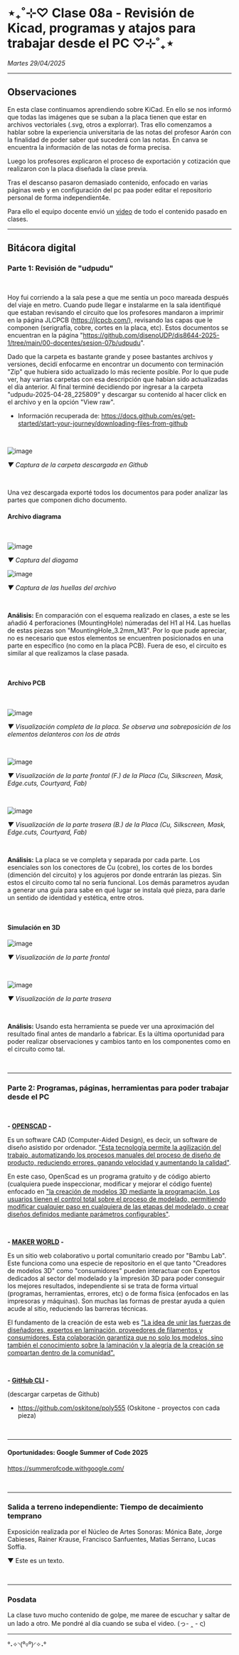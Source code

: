 # ⋆₊˚⊹♡ Clase  08a - Revisión de Kicad, programas y atajos para trabajar desde el PC ♡⊹˚₊⋆

_Martes 29/04/2025_

***

## Observaciones

<!---Recordar para programar "md" (markdown): 
- https://github.com/adam-p/markdown-here/wiki/Markdown-Cheatsheet 
- https://www.markdownguide.org/basic-syntax/--->

En esta clase continuamos aprendiendo sobre KiCad. En ello se nos informó que todas las imágenes que se suban a la placa tienen que estar en archivos vectoriales (.svg, otros a explorrar). Tras ello comenzamos a hablar sobre la experiencia universitaria de las notas del profesor Aarón con la finalidad de poder saber qué sucederá con las notas. En canva se encuentra la información de las notas de forma precisa.

Luego los profesores explicaron el proceso de exportación y cotización que realizaron con la placa diseñada la clase previa.

Tras el descanso pasaron demasiado contenido, enfocado en varias páginas web y en configuración del pc paa poder editar el repositorio personal de forma independient4e.

Para ello el equipo docente envió un [video](https://www.dropbox.com/scl/fi/xj27wjdz7tz0oq73vrzxw/Screen-Recording-2025-04-29-at-11.08.09-AM.mov?rlkey=4mxo81el3c2mo4se78l4b4hmo&e=1&st=wfg30d6o&dl=0) de todo el contenido pasado en clases.

***

## Bitácora digital

### Parte 1: Revisión de "udpudu"

<br>

Hoy fui corriendo a la sala pese a que me sentía un poco mareada después del viaje en metro. Cuando pude llegar e instalarme en la sala identifiqué que estaban revisando el circuito que los profesores mandaron a imprimir en la página JLCPCB (<https://jlcpcb.com/>), revisando las capas que le componen (serigrafía, cobre, cortes en la placa, etc).
Estos documentos se encuentran en la página "<https://github.com/disenoUDP/dis8644-2025-1/tree/main/00-docentes/sesion-07b/udpudu>".

Dado que la carpeta es bastante grande y posee bastantes archivos y versiones, decidí enfocarme en encontrar un documento con terminación "Zip" que hubiera sido actualizado lo más reciente posible. Por lo que pude ver, hay varrias carpetas con esa descripción que habían sido actualizadas el día anterior. Al final terminé decidiendo por ingresar a la carpeta "udpudu-2025-04-28_225809" y descargar su contenido al hacer click en el archivo y en la opción "View raw".

- Información recuperada de: <https://docs.github.com/es/get-started/start-your-journey/downloading-files-from-github>

<br>

![image](https://github.com/user-attachments/assets/69c1114a-6e3c-4e99-b109-9ae45c9e1d07)

_▼ Captura de la carpeta descargada en Github_

<br>

Una vez descargada exporté todos los documentos para poder analizar las partes que componen dicho documento.

#### Archivo diagrama

<br>

![image](https://github.com/user-attachments/assets/1d75f11d-24b3-47ab-bf4b-419806a514bf)

_▼ Captura del diagama_

![image](https://github.com/user-attachments/assets/89d3fa22-9fe0-4084-8983-71362949c108)

_▼ Captura de las huellas del archivo_

<br>

**Análisis:** En comparación con el esquema realizado en clases, a este se les añadió 4 perforaciones (MountingHole) númeradas del H1 al H4. Las huellas de estas piezas son "MountingHole_3.2mm_M3". Por lo que pude apreciar, no es necesario que estos elementos se encuentren posicionados en una parte en específico (no como en la placa PCB). Fuera de eso, el circuito es similar al que realizamos la clase pasada.

<br>

#### Archivo PCB

<br>

![image](https://github.com/user-attachments/assets/1eeafae9-e1a3-48ab-a9e8-1bb8bc84d94d)

_▼ Visualización completa de la placa. Se observa una sobreposición de los elementos delanteros con los de atrás_

<br>

![image](https://github.com/user-attachments/assets/d0e02dd7-7054-48a4-9e6f-41f502c87625)

_▼ Visualización de la parte frontal (F.) de la Placa (Cu, Silkscreen, Mask, Edge.cuts, Courtyard, Fab)_

<br>

![image](https://github.com/user-attachments/assets/ccf3fa42-4a23-4081-9ff4-391ff9d46601)

_▼ Visualización de la parte trasera (B.) de la Placa (Cu, Silkscreen, Mask, Edge.cuts, Courtyard, Fab)_

<br>

**Análisis:** La placa se ve completa y separada por cada parte. Los esenciales son los conectores de Cu (cobre), los cortes de los bordes (dimención del circuito) y los agujeros por donde entrarán las piezas. Sin estos el circuito como tal no sería funcional. Los demás parametros ayudan a generar una guía para sabe en qué lugar se instala qué pieza, para darle un sentido de identidad y estética, entre otros.

<br>

#### Simulación en 3D

![image](https://github.com/user-attachments/assets/da022933-a232-4cbb-bcba-57e27ec1fce3)

_▼ Visualización de la parte frontal_

<br>

![image](https://github.com/user-attachments/assets/70a61d89-3d09-44f1-a958-a4ec43d4da33)

_▼ Visualización de la parte trasera_

<br>

**Análisis:** Usando esta herramienta se puede ver una aproximación del resultado final antes de mandarlo a fabricar. Es la última oportunidad para poder realizar observaciones y cambios tanto en los componentes como en el circuito como tal.

<br>

***

### Parte 2: Programas, páginas, herramientas para poder trabajar desde el PC

<br>

**- [OPENSCAD](https://openscad.org/) -**

Es un software CAD (Computer-Aided Design), es decir, un software de diseño asistido por ordenador. ["Esta tecnología permite la agilización del trabajo, automatizando los procesos manuales del proceso de diseño de producto, reduciendo errores, ganando velocidad y aumentando la calidad"](https://9altitudes.es/aprende-y-conecta/articulos/que-es-cad-para-que-sirve-y-que-ventajas-tiene#:~:text=El%20software%20de%20dise%C3%B1o%20asistido,y%20tridimensionales%20de%20objetos%20f%C3%ADsicos).

En este caso, OpenScad es un programa gratuito y de código abierto (cualquiera puede inspeccionar, modificar y mejorar el código fuente) enfocado en ["la creación de modelos 3D mediante la programación. Los usuarios tienen el control total sobre el proceso de modelado, permitiendo modificar cualquier paso en cualquiera de las etapas del modelado, o crear diseños definidos mediante parámetros configurables"](https://www.3dnatives.com/es/openscad-modelador-3d/#!).

<br>

**- [MAKER WORLD](https://makerworld.com/es) -**

Es un sitio web colaborativo u portal comunitario creado por "Bambu Lab". Este funciona como una especie de repositorio en el que tanto "Creadores de modelos 3D" como "consumidores" pueden interactuar con Expertos dedicados al sector del modelado y la impresión 3D para poder conseguir los mejores resultados, independiente si se trata de forma virtual (programas, herramientas, errores, etc) o de forma física (enfocados en las impresoras y máquinas). Son muchas las formas de prestar ayuda a quien acude al sitio, reduciendo las barreras técnicas.

El fundamento de la creación de esta web es ["La idea de unir las fuerzas de diseñadores, expertos en laminación, proveedores de filamentos y consumidores. Esta colaboración garantiza que no solo los modelos, sino también el conocimiento sobre la laminación y la alegría de la creación se compartan dentro de la comunidad".](https://www.impresoras3d.com/makerworld-el-portal-comunitario-de-bambu-lab/#:~:text=MakerWorld%20se%20basa%20en%20la,compartan%20dentro%20de%20la%20comunidad.)

<br>

**- [GitHub CLI](https://cli.github.com/) -**

   (descargar carpetas de Github)

- <https://github.com/oskitone/poly555> (Oskitone - proyectos con cada pieza)

<br>

***

#### Oportunidades: Google Summer of Code 2025

<https://summerofcode.withgoogle.com/>

<br>

***

### Salida a terreno independiente: Tiempo de decaimiento temprano

Exposición realizada por el Núcleo de Artes Sonoras: Mónica Bate, Jorge Cabieses, Rainer Krause, Francisco Sanfuentes, Matias Serrano, Lucas Soffia.

▼ Este es un texto.

<br>

***

### Posdata

La clase tuvo mucho contenido de golpe, me maree de escuchar y saltar de un lado a otro. Me pondré al día cuando se suba el video. (っ- ‸ - ς)

***

°˖✧◝(⁰▿⁰)◜✧˖°
